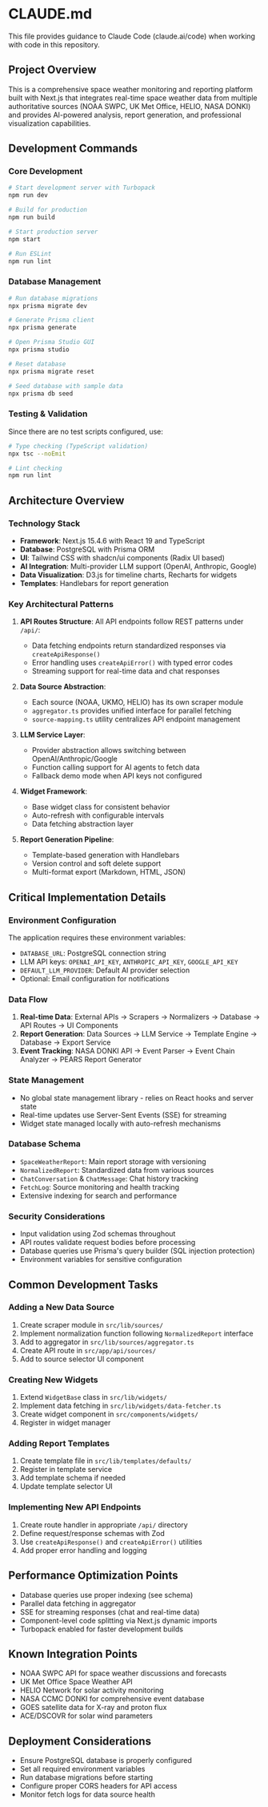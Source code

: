 # CLAUDE.md

This file provides guidance to Claude Code (claude.ai/code) when working with code in this repository.

## Project Overview

This is a comprehensive space weather monitoring and reporting platform built with Next.js that integrates real-time space weather data from multiple authoritative sources (NOAA SWPC, UK Met Office, HELIO, NASA DONKI) and provides AI-powered analysis, report generation, and professional visualization capabilities.

## Development Commands

### Core Development
```bash
# Start development server with Turbopack
npm run dev

# Build for production
npm run build

# Start production server
npm start

# Run ESLint
npm run lint
```

### Database Management
```bash
# Run database migrations
npx prisma migrate dev

# Generate Prisma client
npx prisma generate

# Open Prisma Studio GUI
npx prisma studio

# Reset database
npx prisma migrate reset

# Seed database with sample data
npx prisma db seed
```

### Testing & Validation
Since there are no test scripts configured, use:
```bash
# Type checking (TypeScript validation)
npx tsc --noEmit

# Lint checking
npm run lint
```

## Architecture Overview

### Technology Stack
- **Framework**: Next.js 15.4.6 with React 19 and TypeScript
- **Database**: PostgreSQL with Prisma ORM
- **UI**: Tailwind CSS with shadcn/ui components (Radix UI based)
- **AI Integration**: Multi-provider LLM support (OpenAI, Anthropic, Google)
- **Data Visualization**: D3.js for timeline charts, Recharts for widgets
- **Templates**: Handlebars for report generation

### Key Architectural Patterns

1. **API Routes Structure**: All API endpoints follow REST patterns under `/api/`:
   - Data fetching endpoints return standardized responses via `createApiResponse()`
   - Error handling uses `createApiError()` with typed error codes
   - Streaming support for real-time data and chat responses

2. **Data Source Abstraction**: 
   - Each source (NOAA, UKMO, HELIO) has its own scraper module
   - `aggregator.ts` provides unified interface for parallel fetching
   - `source-mapping.ts` utility centralizes API endpoint management

3. **LLM Service Layer**:
   - Provider abstraction allows switching between OpenAI/Anthropic/Google
   - Function calling support for AI agents to fetch data
   - Fallback demo mode when API keys not configured

4. **Widget Framework**:
   - Base widget class for consistent behavior
   - Auto-refresh with configurable intervals
   - Data fetching abstraction layer

5. **Report Generation Pipeline**:
   - Template-based generation with Handlebars
   - Version control and soft delete support
   - Multi-format export (Markdown, HTML, JSON)

## Critical Implementation Details

### Environment Configuration
The application requires these environment variables:
- `DATABASE_URL`: PostgreSQL connection string
- LLM API keys: `OPENAI_API_KEY`, `ANTHROPIC_API_KEY`, `GOOGLE_API_KEY`
- `DEFAULT_LLM_PROVIDER`: Default AI provider selection
- Optional: Email configuration for notifications

### Data Flow
1. **Real-time Data**: External APIs → Scrapers → Normalizers → Database → API Routes → UI Components
2. **Report Generation**: Data Sources → LLM Service → Template Engine → Database → Export Service
3. **Event Tracking**: NASA DONKI API → Event Parser → Event Chain Analyzer → PEARS Report Generator

### State Management
- No global state management library - relies on React hooks and server state
- Real-time updates use Server-Sent Events (SSE) for streaming
- Widget state managed locally with auto-refresh mechanisms

### Database Schema
- `SpaceWeatherReport`: Main report storage with versioning
- `NormalizedReport`: Standardized data from various sources
- `ChatConversation` & `ChatMessage`: Chat history tracking
- `FetchLog`: Source monitoring and health tracking
- Extensive indexing for search and performance

### Security Considerations
- Input validation using Zod schemas throughout
- API routes validate request bodies before processing
- Database queries use Prisma's query builder (SQL injection protection)
- Environment variables for sensitive configuration

## Common Development Tasks

### Adding a New Data Source
1. Create scraper module in `src/lib/sources/`
2. Implement normalization function following `NormalizedReport` interface
3. Add to aggregator in `src/lib/sources/aggregator.ts`
4. Create API route in `src/app/api/sources/`
5. Add to source selector UI component

### Creating New Widgets
1. Extend `WidgetBase` class in `src/lib/widgets/`
2. Implement data fetching in `src/lib/widgets/data-fetcher.ts`
3. Create widget component in `src/components/widgets/`
4. Register in widget manager

### Adding Report Templates
1. Create template file in `src/lib/templates/defaults/`
2. Register in template service
3. Add template schema if needed
4. Update template selector UI

### Implementing New API Endpoints
1. Create route handler in appropriate `/api/` directory
2. Define request/response schemas with Zod
3. Use `createApiResponse()` and `createApiError()` utilities
4. Add proper error handling and logging

## Performance Optimization Points
- Database queries use proper indexing (see schema)
- Parallel data fetching in aggregator
- SSE for streaming responses (chat and real-time data)
- Component-level code splitting via Next.js dynamic imports
- Turbopack enabled for faster development builds

## Known Integration Points
- NOAA SWPC API for space weather discussions and forecasts
- UK Met Office Space Weather API
- HELIO Network for solar activity monitoring
- NASA CCMC DONKI for comprehensive event database
- GOES satellite data for X-ray and proton flux
- ACE/DSCOVR for solar wind parameters

## Deployment Considerations
- Ensure PostgreSQL database is properly configured
- Set all required environment variables
- Run database migrations before starting
- Configure proper CORS headers for API access
- Monitor fetch logs for data source health